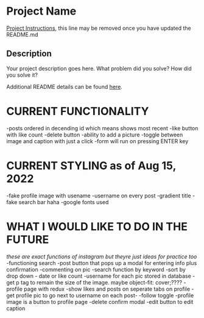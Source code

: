 # Project Name

[Project Instructions](./INSTRUCTIONS.md), this line may be removed once you have updated the README.md

## Description

Your project description goes here. What problem did you solve? How did you solve it?

Additional README details can be found [here](https://github.com/PrimeAcademy/readme-template/blob/master/README.md).


# CURRENT FUNCTIONALITY
-posts ordered in decending id which means shows most recent
-like button with like count
-delete button
-ability to add a picture
-toggle between image and caption with just a click
-form will run on pressing ENTER key

# CURRENT STYLING as of Aug 15, 2022
-fake profile image with usename
-username on every post
-gradient title
-fake search bar haha
-google fonts used

# WHAT I WOULD LIKE TO DO IN THE FUTURE
*these are exact functions of instagram but theyre just ideas for practice too*
-functioning search
-post button that pops up a modal for entering info plus confirmation
-commenting on pic
-search function by keyword
-sort by drop down
    - date or like count
-username for each pic stored in database
-get p tag to remain the size of the image. maybe object-fit: cover;????
-profile page with redux
-show likes and posts on seperate tabs on profile
-get profile pic to go next to username on each post-
-follow toggle
-profile image is a button to profile page
-delete confirm modal
-edit button to edit caption
